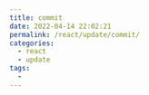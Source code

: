 ```yaml
---
title: commit
date: 2022-04-14 22:02:21
permalink: /react/update/commit/
categories:
  - react
  - update
tags:
  - 
---
```

